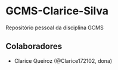 # GCMS-Clarice-Silva
Repositório pessoal da disciplina GCMS

## Colaboradores

- Clarice Queiroz (@Clarice172102, dona)
